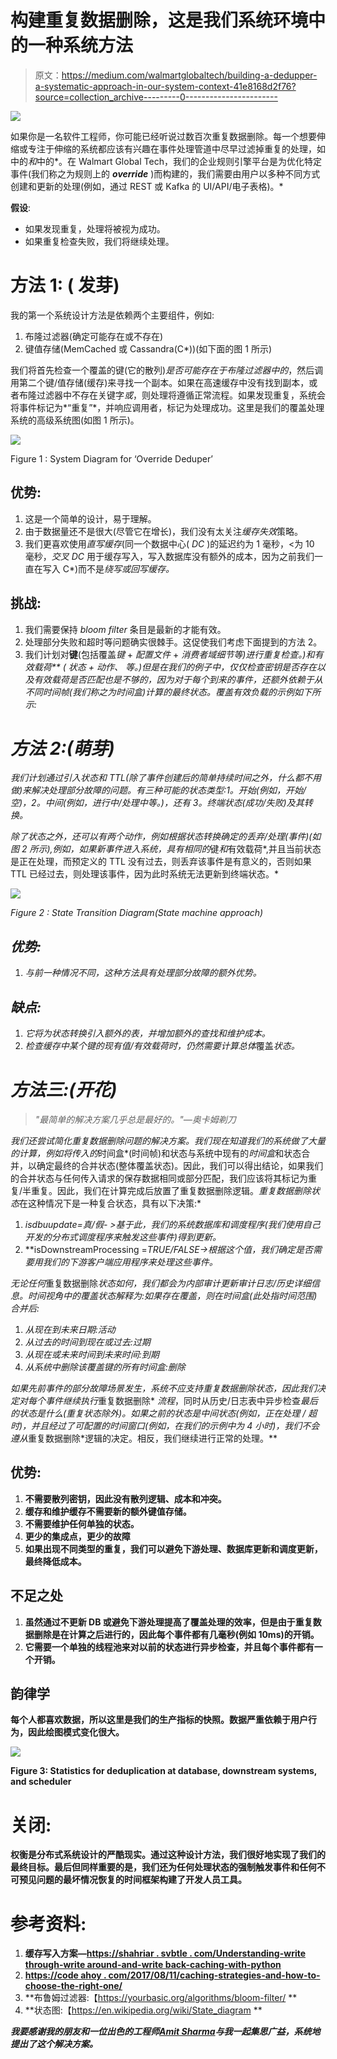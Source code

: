 # 构建重复数据删除，这是我们系统环境中的一种系统方法

> 原文：<https://medium.com/walmartglobaltech/building-a-dedupper-a-systematic-approach-in-our-system-context-41e8168d2f76?source=collection_archive---------0----------------------->

![](img/a73a3cb6aa7ab3141d74baf3d7754507.png)

如果你是一名软件工程师，你可能已经听说过数百次重复数据删除。每一个想要伸缩或专注于伸缩的系统都应该有兴趣在事件处理管道中尽早过滤掉重复的处理，如中的*和*中的*。在 Walmart Global Tech，我们的企业规则引擎平台是为优化特定事件(我们称之为规则上的 ***override*** )而构建的，我们需要由用户以多种不同方式创建和更新的处理(例如，通过 REST 或 Kafka 的 UI/API/电子表格)。*

**假设**:

*   如果发现重复，处理将被视为成功。
*   如果重复检查失败，我们将继续处理。

# **方法 1: (** 发芽)

我的第一个系统设计方法是依赖两个主要组件，例如:

1.  布隆过滤器(确定可能存在或不存在)
2.  键值存储(MemCached 或 Cassandra(C*))(如下面的图 1 所示)

我们将首先检查一个覆盖的键(它的散列)*是否可能存在于布隆过滤器中的*，然后调用第二个键/值存储(缓存)来寻找一个副本。如果在高速缓存中没有找到副本，或者布隆过滤器中不存在关键字*或*，则处理将遵循正常流程。如果发现重复，系统会将事件标记为*“重复”*，并响应调用者，标记为处理成功。这里是我们的覆盖处理系统的高级系统图(如图 1 所示)。

![](img/285529fb5519ebac7e6391f52273c485.png)

Figure 1 : System Diagram for ‘Override Deduper’

## 优势:

1.  这是一个简单的设计，易于理解。
2.  由于数据量还不是很大(尽管它在增长)，我们没有太关注*缓存失效*策略。
3.  我们更喜欢使用*直写缓存*(同一个数据中心( *DC* )的延迟约为 1 毫秒，<为 10 毫秒，*交叉* *DC* 用于缓存写入，写入数据库没有额外的成本，因为之前我们一直在写入 C*)而不是*绕写或回写缓存。*

## 挑战:

1.  我们需要保持 *bloom filter* 条目是最新的才能有效。
2.  处理部分失败和超时等问题确实很棘手。这促使我们考虑下面提到的方法 2。
3.  我们计划对**键**(包括覆盖*键* + *配置文件* + *消费者域细节等)进行重复检查。)和****有效载荷** *(* *状态* + *动作、* *等。*)但是在我们的例子中，仅仅检查密钥是否存在以及有效载荷是否匹配也是不够的，因为对于每个到来的事件，还额外依赖于从不同时间帧(我们称之为*时间盒*)计算的最终状态。覆盖有效负载的示例如下所示:*

# *方法 2:(萌芽)*

*我们计划通过引入状态和 TTL(除了事件创建后的简单持续时间之外，什么都不用做)来解决处理部分故障的问题。有三种可能的状态类型:1。开始(例如，开始/空)，2。中间(例如，进行中/处理中等。)，还有 3。终端状态(成功/失败)及其转换。*

*除了状态之外，还可以有两个动作，例如根据状态转换确定的丢弃/处理(事件)(如图 2 所示),例如，如果新事件进入系统，具有相同的*键*和*有效载荷*,并且当前状态是正在处理，而预定义的 TTL 没有过去，则丢弃该事件是有意义的，否则如果 TTL 已经过去，则处理该事件，因为此时系统无法更新到终端状态。*

*![](img/557cd6d05205dfb32e2831852c5a1777.png)*

*Figure 2 : State Transition Diagram(State machine approach)*

## *优势:*

1.  *与前一种情况不同，这种方法具有处理部分故障的额外优势。*

## *缺点:*

1.  *它将为状态转换引入额外的表，并增加额外的查找和维护成本。*
2.  *检查缓存中某个键的现有值/有效载荷时，仍然需要计算总体*覆盖*状态。*

# *方法三:(开花)*

> *"最简单的解决方案几乎总是最好的。"—奥卡姆剃刀*

*我们还尝试简化重复数据删除问题的解决方案。我们现在知道我们的系统做了大量的计算，例如将传入的*时间盒*(时间帧)和状态与系统中现有的*时间盒*和状态合并，以确定最终的合并状态(整体覆盖状态)。因此，我们可以得出结论，如果我们的合并状态与任何传入请求的保存数据相同或部分匹配，我们应该将其标记为重复/半重复。因此，我们在计算完成后放置了重复数据删除逻辑。*重复数据删除状态*在这种情况下是一种复合状态，具有以下决策:*

1.  **isdbuupdate*=真/假- >基于此，我们的系统数据库和调度程序(我们使用自己开发的分布式调度程序来触发这些事件)得到更新。*
2.  **isDownstreamProcessing =*TRUE/FALSE->根据这个值，我们确定是否需要用我们的下游客户端应用程序来处理这些事件。*

*无论任何*重复数据删除*状态如何，我们都会为内部审计更新审计日志/历史详细信息。时间视角中的覆盖状态解释为:如果存在覆盖，则在时间盒(此处指时间范围)合并后:*

1.  *从现在到未来日期:*活动**
2.  *从过去的时间到现在或过去:*过期**
3.  *从现在或未来时间到未来时间:*到期**
4.  *从系统中删除该覆盖键的所有时间盒:*删除**

*如果先前事件的部分故障场景发生，系统不应支持重复数据删除状态，因此我们决定对每个事件继续执行*重复数据删除* *流程*，同时从历史/日志表中异步检查*最后的状态是什么(重复状态除外)。如果之前的状态是中间状态(例如，*正在处理* / *超时)*，并且经过了可配置的时间窗口(例如，在我们的示例中为 4 小时)，我们不会遵从*重复数据删除*逻辑的决定。相反，我们继续进行正常的处理。**

## **优势:**

1.  **不需要散列密钥，因此没有散列逻辑、成本和冲突。**
2.  **缓存和维护缓存不需要新的额外键值存储。**
3.  **不需要维护任何单独的状态。**
4.  **更少的集成点，更少的故障**
5.  **如果出现不同类型的重复，我们可以避免下游处理、数据库更新和调度更新，最终降低成本。**

## **不足之处**

1.  **虽然通过不更新 DB 或避免下游处理提高了覆盖处理的效率，但是由于重复数据删除是在计算之后进行的，因此每个事件都有几毫秒(例如 10ms)的开销。**
2.  **它需要一个单独的线程池来对以前的状态进行异步检查，并且每个事件都有一个开销。**

## **韵律学**

**每个人都喜欢数据，所以这里是我们的生产指标的快照。数据严重依赖于用户行为，因此绘图模式变化很大。**

**![](img/3532ade82518ddc712146a881fa02db6.png)**

**Figure 3: Statistics for deduplication at database, downstream systems, and scheduler**

# **关闭:**

**权衡是分布式系统设计的严酷现实。通过这种设计方法，我们很好地实现了我们的最终目标。最后但同样重要的是，我们还为任何处理状态的强制触发事件和任何不可预见问题的最坏情况恢复的时间框架构建了开发人员工具。**

# **参考资料:**

1.  **缓存写入方案—[https://shahriar . svbtle . com/Understanding-write through-write around-and-write back-caching-with-python](https://shahriar.svbtle.com/Understanding-writethrough-writearound-and-writeback-caching-with-python)**
2.  **[https://code ahoy . com/2017/08/11/caching-strategies-and-how-to-choose-the-right-one/](https://codeahoy.com/2017/08/11/caching-strategies-and-how-to-choose-the-right-one/)**
3.  **布鲁姆过滤器:【https://yourbasic.org/algorithms/bloom-filter/ **
4.  **状态图:【https://en.wikipedia.org/wiki/State_diagram **

***我要感谢我的朋友和一位出色的工程师*[*Amit Sharma*](https://medium.com/u/e334247ec344?source=post_page-----41e8168d2f76--------------------------------)*与我一起集思广益，系统地提出了这个解决方案。***